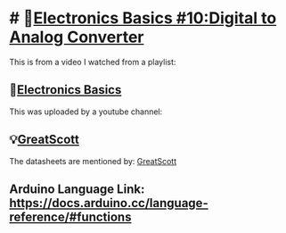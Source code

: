 # # 🎲[Electronics Basics #10:Digital to Analog Converter](https://youtu.be/Y2OPnrgb0pY?si=tVAkSDD2T1lksIp4)
This is from a video I watched from a playlist:

🔌[Electronics Basics](https://youtube.com/playlist?list=PLAROrg3NQn7cyu01HpOv5BWo217XWBZu0&si=3pSeYJpr7fdf7kfV)
-
This was uploaded by a youtube channel:

💡[GreatScott](https://youtube.com/@greatscottlab?si=hlbHd8CvzHosgsCy)
-
The datasheets are mentioned by: [GreatScott](https://youtube.com/@greatscottlab?si=hlbHd8CvzHosgsCy)

Arduino Language Link: https://docs.arduino.cc/language-reference/#functions
-
